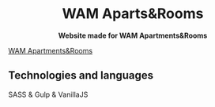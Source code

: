 <h1 align="center">WAM Aparts&Rooms</h1>

<p align="center">
  <strong>Website made for WAM Apartments&Rooms</strong></br>
</p>

<a align="center" href="www.wamazury.pl">WAM Apartments&Rooms</a>

## Technologies and languages
SASS & Gulp & VanillaJS

